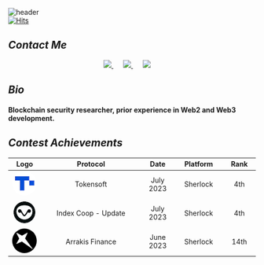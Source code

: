 ![header](https://capsule-render.vercel.app/api?type=wave&color=timeAuto&height=300&section=header&text=Welcome!&desc=I%20am%20@auditsea&fontSize=90&animation=fadeIn&fontAlignY=38&descAlign=57&descAlignY=55&descSize=30)       
[![Hits](https://hits.seeyoufarm.com/api/count/incr/badge.svg?url=https%3A%2F%2Fgithub.com%2F0xauditsea%2Fhit-counter&count_bg=%2353B2F5&title_bg=%23555555&icon=flathub.svg&icon_color=%23E7E7E7&title=Hits&edge_flat=true)](https://hits.seeyoufarm.com)

## **_Contact Me_**

<p align='center'>
<a href="mailto:auditsea9@gmail.com" style="margin-right: 20px;" target="_blank">
  <img src="https://img.shields.io/badge/email me-%BB001B.svg?&style=for-the-badge&logo=gmail&logoColor=white" />
</a>
<a href="https://twitter.com/auditsea" style="margin-right: 20px;" target="_blank">
  <img src="https://img.shields.io/badge/twitter-00ACEE.svg?&style=for-the-badge&logo=twitter&logoColor=white" />
</a>
<a href="https://t.me/auditsea" style="margin-right: 20px;" target="_blank">
  <img src="https://img.shields.io/badge/telegram-229ED9.svg?&style=for-the-badge&logo=telegram&logoColor=white" />
</a>

</p>

## **_Bio_**

#### Blockchain security researcher, prior experience in Web2 and Web3 development.

## **_Contest Achievements_**
<table>
  <thead>
    <tr>
      <th width="60">Logo</th>
      <th width="500">Protocol</th>
      <th width="100">Date</th>
      <th width="150">Platform</th>
      <th width="100">Rank</th>
    </tr>
  </thead>
  <tbody>
    <tr>
      <td align="center">
        <img src="icons/tokensoft.webp" style="border-radius: 100px; min-width:50px; min-height: 50px; max-width: 50px; max-height: 50px;">
      </td>
      <td align="center">Tokensoft</td>
      <td align="center">July 2023</td>
      <td align="center">Sherlock</td>
      <td align="center">4th</td>
    </tr>
    <tr>
      <td align="center">
        <img src="icons/Index.webp" style="border-radius: 100px; min-width:50px; min-height: 50px; max-width: 50px; max-height: 50px;">
      </td>
      <td align="center">Index Coop - Update</td>
      <td align="center">July 2023</td>
      <td align="center">Sherlock</td>
      <td align="center">4th</td>
    </tr>
    <tr>
      <td align="center">
        <img src="icons/arrakis.webp" style="border-radius: 100px; min-width:50px; min-height: 50px; max-width: 50px; max-height: 50px;">
      </td>
      <td align="center">Arrakis Finance</td>
      <td align="center">June 2023</td>
      <td align="center">Sherlock</td>
      <td align="center">14th</td>
    </tr>
  </tbody>
</table>
